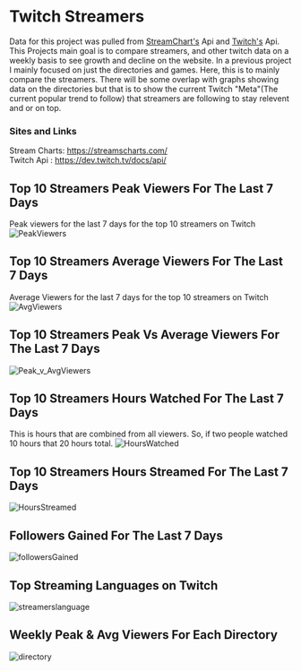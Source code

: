 # Twitch Streamers 
Data for this project was pulled from [StreamChart's](https://streamscharts.com/) Api and [Twitch's](https://dev.twitch.tv/docs/api/) Api. This Projects main goal is to compare streamers, and other twitch data on a weekly basis to see growth and decline on the website. In a previous project I mainly focused on just the directories and games. Here, this is to mainly compare the streamers. There will be some overlap with graphs showing data on the directories but that is to show the current Twitch "Meta"(The current popular trend to follow) that streamers are following to stay relevent and or on top. 

### Sites and Links
Stream Charts: https://streamscharts.com/
\
Twitch Api : https://dev.twitch.tv/docs/api/



## Top 10 Streamers Peak Viewers For The Last 7 Days 
Peak viewers for the last 7 days for the top 10 streamers on Twitch
![PeakViewers](https://i.gyazo.com/173b82e6f9e54c97e54df1b88bb3cbce.png)


## Top 10 Streamers Average Viewers For The Last 7 Days
Average Viewers for the last 7 days for the top 10 streamers on Twitch
![AvgViewers](https://i.gyazo.com/8ad43d3216905d7d92c4e199246022d1.png)


## Top 10 Streamers Peak Vs Average Viewers For The Last 7 Days
![Peak_v_AvgViewers](https://i.gyazo.com/5b41850127406daca8be12a15408189d.png)


## Top 10 Streamers Hours Watched For The Last 7 Days
This is hours that are combined from all viewers. So, if two people watched 10 hours that 20 hours total.
![HoursWatched](https://i.gyazo.com/0f0e54d261e4ec494016c03ee1dd23d0.png)


## Top 10 Streamers Hours Streamed For The Last 7 Days
![HoursStreamed](https://i.gyazo.com/d30eeb992e68e14b9f346f240f96c2d9.png)


## Followers Gained For The Last 7 Days
![followersGained](https://i.gyazo.com/122e29fafa765587b59645037b02d61c.png)


## Top Streaming Languages on Twitch
![streamerslanguage](https://i.gyazo.com/8f83a0ab92cad5d75d1c15c6eb5ffbf7.png)


## Weekly Peak & Avg Viewers For Each Directory 
![directory](https://i.gyazo.com/4a1c8831cabb70f2f4f6d9a53061996d.png)